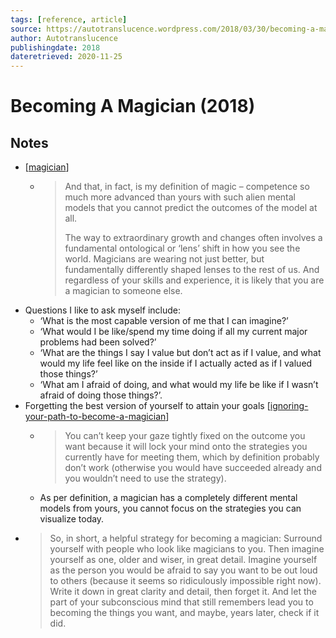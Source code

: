 ```yaml
---
tags: [reference, article]
source: https://autotranslucence.wordpress.com/2018/03/30/becoming-a-magician/
author: Autotranslucence
publishingdate: 2018
dateretrieved: 2020-11-25
---
```


# Becoming A Magician (2018)

## Notes

- [[magician]]
  -  > And that, in fact, is my definition of magic – competence so much more advanced than yours with such alien mental models that you cannot predict the outcomes of the model at all.
     >
     > The way to extraordinary growth and changes often involves a fundamental ontological or ‘lens’ shift in how you see the world. Magicians are wearing not just better, but fundamentally differently shaped lenses to the rest of us. And regardless of your skills and experience, it is likely that you are a magician to someone else.
- Questions I like to ask myself include:
  - ‘What is the most capable version of me that I can imagine?’
  - ‘What would I be like/spend my time doing if all my current major problems had been solved?’
  - ‘What are the things I say I value but don’t act as if I value, and what would my life feel like on the inside if I actually acted as if I valued those things?’
  - ‘What am I afraid of doing, and what would my life be like if I wasn’t afraid of doing those things?’.
- Forgetting the best version of yourself to attain your goals [[ignoring-your-path-to-become-a-magician]]
  - > You can’t keep your gaze tightly fixed on the outcome you want because it will lock your mind onto the strategies you currently have for meeting them, which by definition probably don’t work (otherwise you would have succeeded already and you wouldn’t need to use the strategy).
  - As per definition, a magician has a completely different mental models from yours, you cannot focus on the strategies you can visualize today. 
- > So, in short, a helpful strategy for becoming a magician: Surround yourself with people who look like magicians to you. Then imagine yourself as one, older and wiser, in great detail. Imagine yourself as the person you would be afraid to say you want to be out loud to others (because it seems so ridiculously impossible right now). Write it down in great clarity and detail, then forget it. And let the part of your subconscious mind that still remembers lead you to becoming the things you want, and maybe, years later, check if it did.


[//begin]: # "Autogenerated link references for markdown compatibility"
[magician]: ../3-literature/magician "Magician"
[ignoring-your-path-to-become-a-magician]: ../3-literature/ignoring-your-path-to-become-a-magician "Ignoring Your Path To Become A Magician"
[//end]: # "Autogenerated link references"